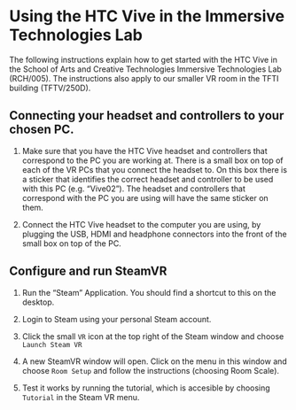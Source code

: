 # Using the HTC Vive in the Immersive Technologies Lab

The following instructions explain how to get started with the HTC Vive in the School of Arts and Creative Technologies Immersive Technologies Lab (RCH/005). The instructions also apply to our smaller VR room in the TFTI building (TFTV/250D).

## Connecting your headset and controllers to your chosen PC. 

1. Make sure that you have the HTC Vive headset and controllers that correspond to the PC  you are working at. There is a small box on top of each of the VR PCs that you 
connect the headset to. On this box there is a sticker that identifies the correct headset  and controller to be used with this PC (e.g. “Vive02”). The headset and controllers that correspond with the PC you are using will have the same sticker on them.

2. Connect the HTC Vive headset to the computer you are using, by plugging the USB, HDMI and headphone connectors into the front of the small box on top of the PC.

## Configure and run SteamVR

1. Run the “Steam” Application. You should find a shortcut to this on the desktop.

2. Login to Steam using your personal Steam account.

3. Click the small ```VR``` icon at the top right of the Steam window and choose ```Launch Steam VR```

4. A new SteamVR window will open. Click on the menu in this window and choose ```Room Setup``` and follow the instructions (choosing Room Scale).

5. Test it works by running the tutorial, which is accesible by choosing ```Tutorial``` in the Steam VR menu.








